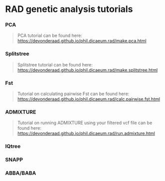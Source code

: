 # RAD genetic analysis tutorials

### PCA
> PCA tutorial can be found here: https://devonderaad.github.io/phil.dicaeum.rad/make.pca.html

### Splitstree
> Splitstree tutorial can be found here: https://devonderaad.github.io/phil.dicaeum.rad/make.splitstree.html

### Fst
> Tutorial on calculating pairwise Fst can be found here: https://devonderaad.github.io/phil.dicaeum.rad/calc.pairwise.fst.html

### ADMIXTURE
> Tutorial on running ADMIXTURE using your filtered vcf file can be found here: https://devonderaad.github.io/phil.dicaeum.rad/run.admixture.html

### IQtree


### SNAPP


### ABBA/BABA
